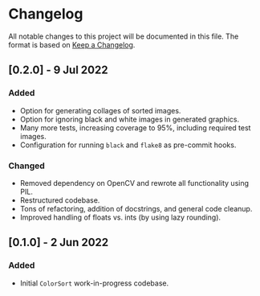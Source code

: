 # Changelog
All notable changes to this project will be documented in this file. The format is based on [Keep a Changelog](https://keepachangelog.com/en/1.0.0/).

## [0.2.0] - 9 Jul 2022
### Added
- Option for generating collages of sorted images. 
- Option for ignoring black and white images in generated graphics. 
- Many more tests, increasing coverage to 95%, including required test images.
- Configuration for running `black` and `flake8` as pre-commit hooks. 

### Changed
- Removed dependency on OpenCV and rewrote all functionality using PIL.
- Restructured codebase. 
- Tons of refactoring, addition of docstrings, and general code cleanup.
- Improved handling of floats vs. ints (by using lazy rounding).

## [0.1.0] - 2 Jun 2022
### Added
- Initial `ColorSort` work-in-progress codebase.
